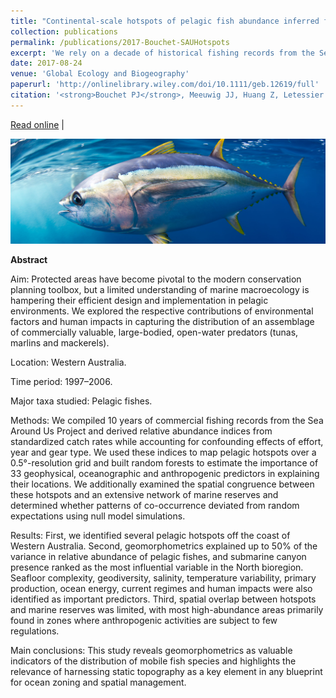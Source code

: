 ```yaml
---
title: "Continental-scale hotspots of pelagic fish abundance inferred from commercial catch records"
collection: publications
permalink: /publications/2017-Bouchet-SAUHotspots
excerpt: 'We rely on a decade of historical fishing records from the Sea Around Us project to map the likely location of pelagic fish (i.e. tunas, mackerels, marlins) hotspots around Western Australia. We then assess the degree of overlap between these hotspots and the Australian national network of Commonwealth Marine Reserves.'
date: 2017-08-24
venue: 'Global Ecology and Biogeography'
paperurl: 'http://onlinelibrary.wiley.com/doi/10.1111/geb.12619/full'
citation: '<strong>Bouchet PJ</strong>, Meeuwig JJ, Huang Z, Letessier TBL, Nichol SL, Caley JM, Watson RA. 2017. Continental-scale hotspots of pelagic fish abundance inferred from commercial catch records. <em>Global Ecology and Biogeography</em>. DOI: 10.1111/geb.12619.'
---
```

<i class="fa fa-link" aria-hidden="true"></i> <a href="http://onlinelibrary.wiley.com/doi/10.1111/geb.12619/full"> Read online</a>&nbsp;<span>&#124;</span> &nbsp;<i class="fa fa-file-pdf-o" aria-hidden="true"></i>

<img src='/images/Bouchet2017-SAUHotspots-hero.jpg'>
<br>

<strong>Abstract</strong>

Aim: Protected areas have become pivotal to the modern conservation planning toolbox, but a limited understanding of marine macroecology is hampering their efficient design and implementation in pelagic environments. We explored the respective contributions of environmental factors and human impacts in capturing the distribution of an assemblage of commercially valuable, large-bodied, open-water predators (tunas, marlins and mackerels).

Location: Western Australia.

Time period: 1997–2006.

Major taxa studied: Pelagic fishes.

Methods: We compiled 10 years of commercial fishing records from the Sea Around Us Project and derived relative abundance indices from standardized catch rates while accounting for confounding effects of effort, year and gear type. We used these indices to map pelagic hotspots over a 0.5°-resolution grid and built random forests to estimate the importance of 33 geophysical, oceanographic and anthropogenic predictors in explaining their locations. We additionally examined the spatial congruence between these hotspots and an extensive network of marine reserves and determined whether patterns of co-occurrence deviated from random expectations using null model simulations.

Results: First, we identified several pelagic hotspots off the coast of Western Australia. Second, geomorphometrics explained up to 50% of the variance in relative abundance of pelagic fishes, and submarine canyon presence ranked as the most influential variable in the North bioregion. Seafloor complexity, geodiversity, salinity, temperature variability, primary production, ocean energy, current regimes and human impacts were also identified as important predictors. Third, spatial overlap between hotspots and marine reserves was limited, with most high-abundance areas primarily found in zones where anthropogenic activities are subject to few regulations.

Main conclusions: This study reveals geomorphometrics as valuable indicators of the distribution of mobile fish species and highlights the relevance of harnessing static topography as a key element in any blueprint for ocean zoning and spatial management.
